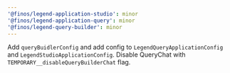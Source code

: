 ```yaml
---
'@finos/legend-application-studio': minor
'@finos/legend-application-query': minor
'@finos/legend-query-builder': minor
---
```


Add `queryBuidlerConfig` and add config to `LegendQueryApplicationConfig` and `LegendStudioApplicationConfig`. Disable QueryChat with `TEMPORARY__disableQueryBuilderChat` flag.